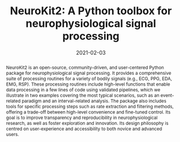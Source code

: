 ---
abstract: 'NeuroKit2 is an open-source, community-driven, and user-centered Python package for neurophysiological signal processing. It provides a comprehensive suite of processing routines for a variety of bodily signals (e.g., ECG, PPG, EDA, EMG, RSP). These processing routines include high-level functions that enable data processing in a few lines of code using validated pipelines, which we illustrate in two examples covering the most typical scenarios, such as an event-related paradigm and an interval-related analysis. The package also includes tools for specific processing steps such as rate extraction and filtering methods, offering a trade-off between high-level convenience and fine-tuned control. Its goal is to improve transparency and reproducibility in neurophysiological research, as well as foster exploration and innovation. Its design philosophy is centred on user-experience and accessibility to both novice and advanced users.'
authors:
- Dominique-Makowski
- Tam-Pham
- ZenJuen-Lau
- Jan C. Brammer
- François Lespinasse
- Hung Pham
- 3Christopher Schölzel
- Annabel-Chen
date: "2021-02-03"
doi: "https://doi.org/10.3758/s13428-020-01516-y"
featured: false
projects: ["deception"]
publication: 'Makowski, D., Pham, T., Lau, Z.J., Brammer, J.C., Lespinasse, F., Pham, H., Scholzel, C., & Chen, S.H.A. (2021) NeuroKit2: A Python toolbox for neurophysiological signal processing. Behavior Research Methods, 1-8.'
publication_short: ""
publication_types:
# Legend: 0 = Uncategorized; 1 = Conference paper; 2 = Journal article;
# 3 = Preprint / Working Paper; 4 = Report; 5 = Book; 6 = Book section;
# 7 = Thesis; 8 = Patent
- "2"
publishDate: "2021-02-03"
tags:
- Deception
title: 'NeuroKit2: A Python toolbox for neurophysiological signal processing'
url_code: ""
url_dataset: ""
url_pdf: "https://www.researchgate.net/publication/348985040_NeuroKit2_A_Python_toolbox_for_neurophysiological_signal_processing"
url_poster: ""
url_project: ""
url_slides: ""
url_source: ""
url_video: ""
---